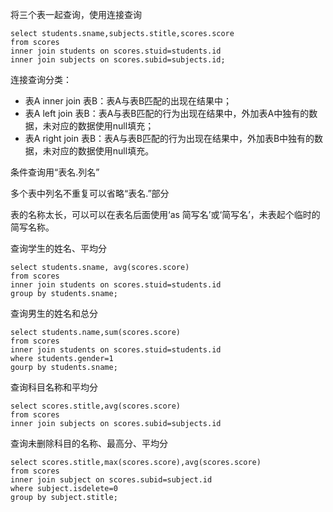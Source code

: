 将三个表一起查询，使用连接查询

```
select students.sname,subjects.stitle,scores.score
from scores
inner join students on scores.stuid=students.id
inner join subjects on scores.subid=subjects.id;
```

连接查询分类：

* 表A inner join 表B：表A与表B匹配的出现在结果中；
* 表A left join 表B：表A与表B匹配的行为出现在结果中，外加表A中独有的数据，未对应的数据使用null填充；
* 表A right join 表B：表A与表B匹配的行为出现在结果中，外加表B中独有的数据，未对应的数据使用null填充。

条件查询用“表名.列名”

多个表中列名不重复可以省略“表名.”部分

表的名称太长，可以可以在表名后面使用‘as 简写名’或‘简写名’，未表起个临时的简写名称。

查询学生的姓名、平均分

```
select students.sname, avg(scores.score)
from scores 
inner join students on scores.stuid=students.id
group by students.sname;
```

查询男生的姓名和总分

```
select students.name,sum(scores.score)
from scores
inner join students on scores.stuid=students.id
where students.gender=1
gourp by students.sname;
```

查询科目名称和平均分

```
select scores.stitle,avg(scores.score)
from scores
inner join subjects on scores.subid=subjects.id
```

查询未删除科目的名称、最高分、平均分

```
select scores.stitle,max(scores.score),avg(scores.score)
from scores
inner join subject on scores.subid=subject.id
where subject.isdelete=0
group by subject.stitle;
```



